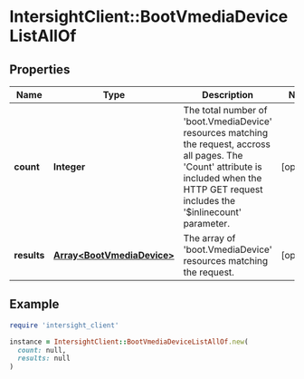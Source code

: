 # IntersightClient::BootVmediaDeviceListAllOf

## Properties

| Name | Type | Description | Notes |
| ---- | ---- | ----------- | ----- |
| **count** | **Integer** | The total number of &#39;boot.VmediaDevice&#39; resources matching the request, accross all pages. The &#39;Count&#39; attribute is included when the HTTP GET request includes the &#39;$inlinecount&#39; parameter. | [optional] |
| **results** | [**Array&lt;BootVmediaDevice&gt;**](BootVmediaDevice.md) | The array of &#39;boot.VmediaDevice&#39; resources matching the request. | [optional] |

## Example

```ruby
require 'intersight_client'

instance = IntersightClient::BootVmediaDeviceListAllOf.new(
  count: null,
  results: null
)
```

